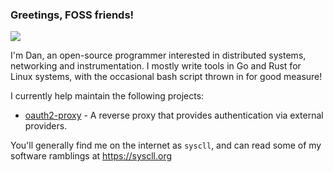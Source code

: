 ### Greetings, FOSS friends!

![](https://media.giphy.com/media/i79P9wUfnmPyo/giphy.gif)

I'm Dan, an open-source programmer interested in distributed systems, networking and instrumentation. I mostly write tools in Go and Rust for Linux systems, with the occasional bash script thrown in for good measure!

I currently help maintain the following projects:
- [oauth2-proxy](https://github.com/oauth2-proxy/oauth2-proxy) - A reverse proxy that provides authentication via external providers. 

You'll generally find me on the internet as `syscll`, and can read some of my software ramblings at https://syscll.org
